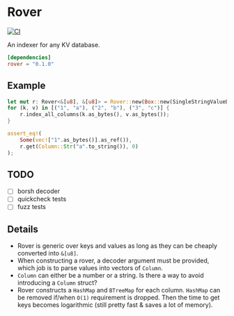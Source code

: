 # Rover

[![CI](https://github.com/melekes/rover/actions/workflows/ci.yml/badge.svg)](https://github.com/melekes/rover/actions/workflows/ci.yml)

An indexer for any KV database.

```toml
[dependencies]
rover = "0.1.0"
```

## Example

```rust
let mut r: Rover<&[u8], &[u8]> = Rover::new(Box::new(SingleStringValueDecoder {}));
for (k, v) in [("1", "a"), ("2", "b"), ("3", "c")] {
    r.index_all_columns(k.as_bytes(), v.as_bytes());
}

assert_eq!(
    Some(vec!["1".as_bytes()].as_ref()),
    r.get(Column::Str("a".to_string()), 0)
);
```

## TODO

- [ ] borsh decoder
- [ ] quickcheck tests
- [ ] fuzz tests

## Details

- Rover is generic over keys and values as long as they can be cheaply
  converted into `&[u8]`.
- When constructing a rover, a decoder argument must be provided, which job is
  to parse values into vectors of `Column`.
- `Column` can either be a number or a string. Is there a way to avoid
  introducing a `Column` struct?
- Rover constructs a `HashMap` and `BTreeMap` for each column. `HashMap` can be
  removed if/when `O(1)` requirement is dropped. Then the time to get keys
  becomes logarithmic (still pretty fast & saves a lot of memory).
